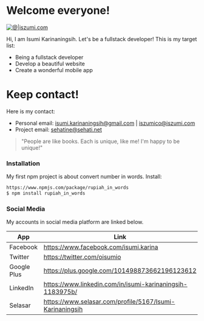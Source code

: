 # Welcome everyone!

[![@|iszumi.com](http://www.iszumi.com/sites/default/files/Logo_2.jpg)](http://www.iszumi.com)

Hi, I am Isumi Karinaningsih. Let's be a fullstack developer!
This is my target list:

  - Being a fullstack developer
  - Develop a beautiful website
  - Create a wonderful mobile app

# Keep contact!

 Here is my contact:
  - Personal email: 
    isumi.karinaningsih@gmail.com | iszumico@iszumi.com
  - Project email:
    sehatine@sehati.net

> "People are like books.
> Each is unique, like me!
> I'm happy to be unique!"

### Installation

My first npm project is about convert number in words.
Install:

```sh
https://www.npmjs.com/package/rupiah_in_words
$ npm install rupiah_in_words
```

### Social Media

My accounts in social media platform are linked below.

| App | Link |
| ------ | ------ |
| Facebook | https://www.facebook.com/isumi.karina |
| Twitter | https://twitter.com/oisumio |
| Google Plus | https://plus.google.com/101498873662196123612 |
| LinkedIn | https://www.linkedin.com/in/isumi-karinaningsih-1183975b/ |
| Selasar | https://www.selasar.com/profile/5167/Isumi-Karinaningsih |
